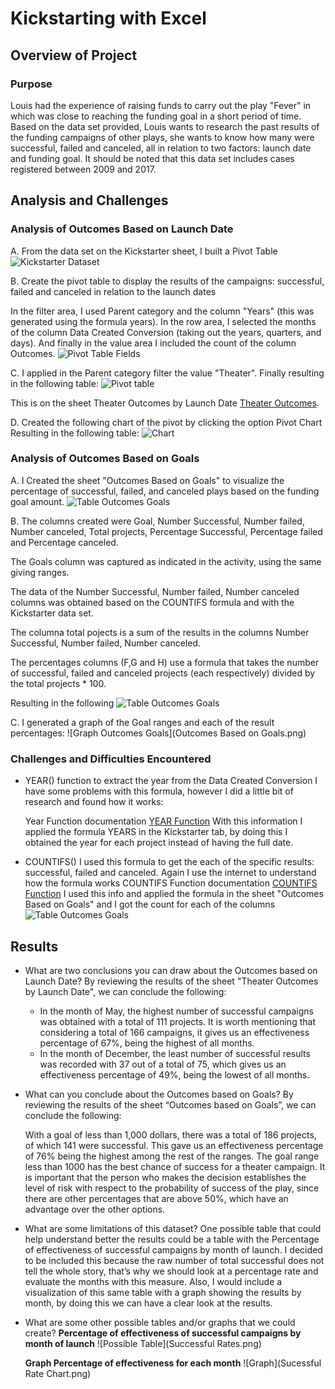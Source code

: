 # Kickstarting with Excel

## Overview of Project

### Purpose
Louis had the experience of raising funds to carry out the play "Fever" in which was close to reaching the funding goal in a short period of time. Based on the data set provided, Louis wants to research the past results of the funding campaigns of other plays, she wants to know how many were successful, failed and canceled, all in relation to two factors: launch date and funding goal. It should be noted that this data set includes cases registered between 2009 and 2017.


## Analysis and Challenges

### Analysis of Outcomes Based on Launch Date
A. From the data set on the Kickstarter sheet, I built a Pivot Table
   ![Kickstarter Dataset](Kickstarter_sheet.png)

B. Create the pivot table to display the results of the campaigns: successful, failed and canceled in relation to the launch dates
   
   In the filter area, I used Parent category and the column "Years" (this was generated using the formula years). In the row area, I selected the months of the column Data Created Conversion (taking out the years, quarters, and days). And finally in the value area I included the count of the column Outcomes.
   ![Pivot Table Fields](Pivot_Table_Fields.png)

C. I applied in the Parent category filter the value "Theater".
   Finally resulting in the following table:
   ![Pivot table](Pivot_table_final.png)

   This is on the sheet Theater Outcomes by Launch Date [Theater Outcomes](Kickstarter_Challenge.xlsx).

D. Created the following chart of the pivot by clicking the option Pivot Chart
   Resulting in the following table: 
   ![Chart](Pivot_Table_Chart.png)


### Analysis of Outcomes Based on Goals
A. I Created the sheet "Outcomes Based on Goals" to visualize the percentage of successful, failed, and canceled plays based on the funding goal amount.
   ![Table Outcomes Goals](Table_Outcomes_Goals.png)

B. The columns created were Goal, Number Successful, Number failed, Number canceled, Total projects, Percentage Successful, Percentage failed and Percentage canceled.
   
   The Goals column was captured as indicated in the activity, using the same giving ranges.

   The data of the Number Successful, Number failed, Number canceled columns was obtained based on the COUNTIFS formula and with the Kickstarter data set.

   The columna total pojects is a sum of the results in the columns Number Successful, Number failed, Number canceled.

   The percentages columns (F,G and H) use a formula that takes the number of successful, failed and canceled projects (each respectively) divided by the total projects * 100.

   Resulting in the following
   ![Table Outcomes Goals](Table_outcomes_Goals2.png)

C. I generated a graph of the Goal ranges and each of the result percentages:
    ![Graph Outcomes Goals](Outcomes Based on Goals.png)


### Challenges and Difficulties Encountered
- YEAR() function to extract the year from the Data Created Conversion
  I have some problems with this formula, however I did a little bit of research and found how it works:
  
  Year Function documentation [YEAR Function](https://support.office.com/en-us/article/year-function-c64f017a-1354-490d-981f-578e8ec8d3b9)
  With this information I applied the formula YEARS in the Kickstarter tab, by doing this I obtained the year for each project instead of having the full date.

- COUNTIFS()
  I used this formula to get the each of the specific results: successful, failed and canceled. Again I use the internet to understand how the formula works
  COUNTIFS Function documentation [COUNTIFS Function](https://support.office.com/en-us/article/countifs-function-dda3dc6e-f74e-4aee-88bc-aa8c2a866842)
  I used this info and applied the formula in the sheet "Outcomes Based on Goals" and I got the count for each of the columns
   ![Table Outcomes Goals](COUNTIFS.png)

## Results

- What are two conclusions you can draw about the Outcomes based on Launch Date?
  By reviewing the results of the sheet "Theater Outcomes by Launch Date", we can conclude the following:
   - In the month of May, the highest number of successful campaigns was obtained with a total of 111 projects. It is worth mentioning that considering a total of 166 campaigns, it gives us an effectiveness percentage of 67%, being the highest of all months.
   - In the month of December, the least number of successful results was recorded with 37 out of a total of 75, which gives us an effectiveness percentage of 49%, being the lowest of all months.

- What can you conclude about the Outcomes based on Goals?
  By reviewing the results of the sheet “Outcomes based on Goals”, we can conclude the following:
  
  With a goal of less than 1,000 dollars, there was a total of 186 projects, of which 141 were successful. This gave us an effectiveness percentage of 76% being the highest among the rest of the ranges.
  The goal range less than 1000 has the best chance of success for a theater campaign. It is important that the person who makes the decision establishes the level of risk with respect to the probability of success of the play, since there are other percentages that are above 50%, which have an advantage over the other options.


- What are some limitations of this dataset?
  One possible table that could help understand better the results could be a table with the Percentage of effectiveness of successful campaigns by month of launch. I decided to be included this because the raw number of total successful does not tell the whole story, that’s why we should look at a percentage rate and evaluate the months with this measure. Also, I would include a visualization of this same table with a graph showing the results by month, by doing this we can have a clear look at the results.

- What are some other possible tables and/or graphs that we could create?
  **Percentage of effectiveness of successful campaigns by month of launch**
   ![Possible Table](Successful Rates.png)

  **Graph Percentage of effectiveness for each month**
    ![Graph](Sucessful Rate Chart.png)
